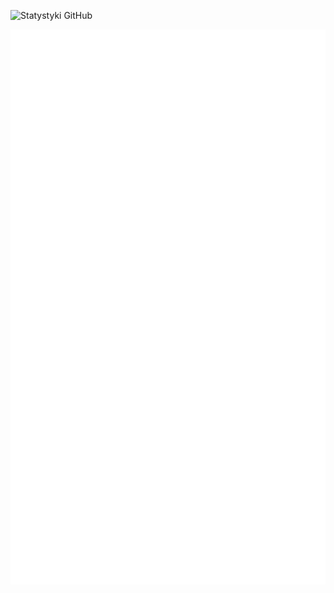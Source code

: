![Statystyki GitHub](https://github-readme-stats.vercel.app/api?username=BuriXon-code&show_icons=true&title_color=00ff00&icon_color=00ff00&text_color=227722&border_color=00000000&bg_color=00000000&rank_icon=github&ring_color=ff00ff)

![Metrics](/github-metrics.svg)
